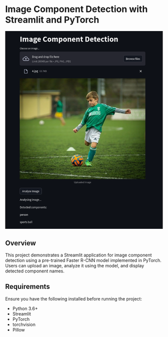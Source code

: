 # Image Component Detection with Streamlit and PyTorch

![Demo](image.png)

## Overview

This project demonstrates a Streamlit application for image component detection using a pre-trained Faster R-CNN model implemented in PyTorch. Users can upload an image, analyze it using the model, and display detected component names.

## Requirements

Ensure you have the following installed before running the project:

- Python 3.6+
- Streamlit
- PyTorch
- torchvision
- Pillow
